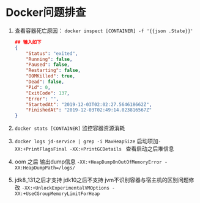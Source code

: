 # Docker问题排查

1. 查看容器死亡原因： `docker inspect [CONTAINER] -f '{{json .State}}'` 

    ```json
    ## 输入如下
    {
        "Status": "exited",
        "Running": false,
        "Paused": false,
        "Restarting": false,
        "OOMKilled": true,
        "Dead": false,
        "Pid": 0,
        "ExitCode": 137,
        "Error": "",
        "StartedAt": "2019-12-03T02:02:27.564618662Z",
        "FinishedAt": "2019-12-03T02:49:14.023816567Z"
    }
    ```

2. `docker stats [CONTAINER]`  监控容器资源消耗

3. `docker logs jd-service | grep -i MaxHeapSize` 启动项加`-XX:+PrintFlagsFinal -XX:+PrintGCDetails ` 查看启动之后堆信息

4. oom 之后  输出dump信息 `-XX:+HeapDumpOnOutOfMemoryError -XX:HeapDumpPath=/logs/`

5. jdk8_131之后才支持 jdk10之后不支持 jvm不识别容器与宿主机的区别问题修改 `-XX:+UnlockExperimentalVMOptions -XX:+UseCGroupMemoryLimitForHeap` 

